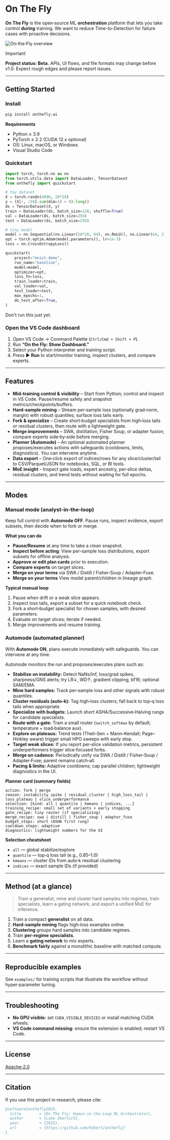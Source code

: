 # On The Fly

**On The Fly** is the open‑source ML **orchestration** platform that lets you take control **during** training. We want to reduce Time-to-Detection for failure cases with proactive decisions.


![On‑the‑Fly overview](./docs/images/onthefly-dashboard.png)

> [!IMPORTANT]
> **Project status: Beta.** APIs, UI flows, and file formats may change before v1.0. Expect rough edges and please report issues.

---

## Getting Started

### Install

```bash
pip install onthefly-ai
```

**Requirements**

* Python ≥ 3.9
* PyTorch ≥ 2.2 (CUDA 12.x optional)
* OS: Linux, macOS, or Windows
* Visual Studio Code

### Quickstart

```python
import torch, torch.nn as nn
from torch.utils.data import DataLoader, TensorDataset
from onthefly import quickstart

# toy dataset
X = torch.randn(4096, 28*28)
y = (X[:, :50].sum(dim=1) > 0).long()
ds = TensorDataset(X, y)
train = DataLoader(ds, batch_size=128, shuffle=True)
val = DataLoader(ds, batch_size=256)
test = DataLoader(ds, batch_size=256)

# tiny model
model = nn.Sequential(nn.Linear(28*28, 64), nn.ReLU(), nn.Linear(64, 2))
opt = torch.optim.Adam(model.parameters(), lr=1e-3)
loss = nn.CrossEntropyLoss()

quickstart(
    project="mnist-demo",
    run_name="baseline",
    model=model,
    optimizer=opt,
    loss_fn=loss,
    train_loader=train,
    val_loader=val,
    test_loader=test,
    max_epochs=1,
    do_test_after=True,
)
```

Don't run this just yet.

### Open the VS Code dashboard

1. Open VS Code → Command Palette (`Ctrl/Cmd + Shift + P`).
2. Run **“On the Fly: Show Dashboard.”**
3. Select your Python interpreter and training script.
4. Press **▶ Run** to start/monitor training, inspect clusters, and compare experts.

---

## Features

* **Mid‑training control & visibility** – Start from Python; control and inspect in VS Code. Pause/resume safely and snapshot metrics/checkpoints/buffers.
* **Hard‑sample mining** – Stream per‑sample loss (optionally grad‑norm, margin) with robust quantiles; surface loss tails early.
* **Fork & specialize** – Create short‑budget specialists from high‑loss tails or residual clusters, then route with a lightweight gate.
* **Merge improvements** – SWA, distillation, Fisher Soup, or adapter fusion; compare experts side‑by‑side before merging.
* **Planner (Automode)** – An optional automated planner proposes/executes actions with safeguards (cooldowns, limits, diagnostics). You can intervene anytime.
* **Data export** – One‑click export of indices/rows for any slice/cluster/tail to CSV/Parquet/JSON for notebooks, SQL, or BI tools.
* **MoE insight** – Inspect gate loads, expert ancestry, per‑slice deltas, residual clusters, and trend tests without waiting for full epochs.

---

## Modes

### Manual mode (analyst‑in‑the‑loop)

Keep full control with **Automode OFF**. Pause runs, inspect evidence, export subsets, then decide when to fork or merge.

**What you can do**

* **Pause/Resume** at any time to take a clean snapshot.
* **Inspect before acting**: View per-sample loss distributions, export subsets for offline analysis.
* **Approve or edit plan cards** prior to execution.
* **Compare experts** on target slices.
* **Merge on your terms** via SWA / Distill / Fisher‑Soup / Adapter‑Fuse.
* **Merge on your terms** View model parent/children in lineage graph.

**Typical manual loop**

1. Pause when drift or a weak slice appears.
2. Inspect loss tails, export a subset for a quick notebook check.
4. Fork a short‑budget specialist for chosen samples, with desired parameters.
5. Evaluate on target slices; iterate if needed.
6. Merge improvements and resume training.

### Automode (automated planner)

With **Automode ON**, plans execute immediately with safeguards. You can intervene at any time.

Automode monitors the run and proposes/executes plans such as:

* **Stabilize on instability:** Detect NaNs/Inf, loss/grad spikes, sharpness/GNS alerts; try LR↓, WD↑, gradient clipping, bf16; optional SAM/EMA.
* **Mine hard samples:** Track per‑sample loss and other signals with robust quantiles.
* **Cluster residuals (auto‑k):** Tag high‑loss clusters; fall back to top‑q loss tails when appropriate.
* **Specialize with budgets:** Launch short ASHA/Successive‑Halving rungs for candidate specialists.
* **Route with a gate:** Train a small router (`switch_softmax` by default; temperature + load‑balance aux).
* **Explore on plateaus:** Trend tests (Theil–Sen + Mann–Kendall; Page–Hinkley aware) trigger small HPO sweeps with early stop.
* **Target weak slices:** If you report per‑slice validation metrics, persistent underperformers trigger slice‑focused forks.
* **Merge on cadence:** Periodically unify via SWA / Distill / Fisher‑Soup / Adapter‑Fuse; parent remains catch‑all.
* **Pacing & limits:** Adaptive cooldowns; cap parallel children; lightweight diagnostics in the UI.

**Planner card (summary fields)**

```text
action: fork | merge
reason: instability_spike | residual_cluster | high_loss_tail | loss_plateau | slice_underperformance
selection: {kind: all | quantile | kmeans | indices, ...}
training_recipe: small set of variants + early stopping
gate_recipe: tiny router (if specializing)
merge_recipe: swa | distill | fisher_soup | adapter_fuse
budget_steps: short (ASHA first rung)
cooldown_steps: adaptive
diagnostics: lightweight numbers for the UI
```

**Selection cheatsheet**

* `all` — global stabilize/explore
* `quantile` — top‑q loss tail (e.g., 0.85–1.0)
* `kmeans` — cluster IDs from auto‑k residual clustering
* `indices` — exact sample IDs (if provided)

---

## Method (at a glance)

> Train a generalist, mine and cluster hard samples into regimes, train specialists, learn a gating network, and export a unified MoE for inference.

1. Train a compact **generalist** on all data.
2. **Hard‑sample mining** flags high‑loss examples online.
3. **Clustering** groups hard samples into candidate regimes.
4. Train **per‑regime specialists**.
5. Learn a **gating network** to mix experts.
6. **Benchmark fairly** against a monolithic baseline with matched compute.

---

## Reproducible examples

See `examples/` for training scripts that illustrate the workflow without hyper‑parameter tuning.

---

## Troubleshooting

* **No GPU visible:** set `CUDA_VISIBLE_DEVICES` or install matching CUDA wheels.
* **VS Code command missing:** ensure the extension is enabled; restart VS Code.

---

## License

[Apache‑2.0](LICENSE)

---

## Citation

If you use this project in research, please cite:

```bibtex
@software{onthefly2025,
  title        = {On The Fly: Human-in-the-Loop ML Orchestrator},
  author       = {Luke Skertich},
  year         = {2025},
  url          = {https://github.com/KSkert/onthefly}
}
```

